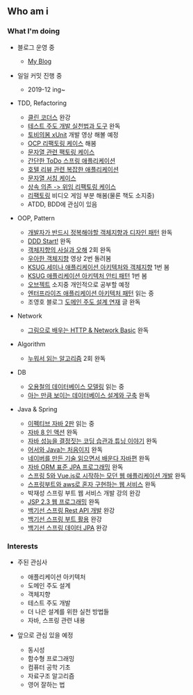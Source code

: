 ## Who am i

### What I'm doing

- 블로그 운영 중
  - [My Blog](https://medium.com/msolo021015)
  
- 일일 커밋 진행 중
  - 2019-12 ing~

- TDD, Refactoring
  - [클린 코더스](https://www.youtube.com/user/codetemplate/videos) 완강
  - [테스트 주도 개발 실천법과 도구](https://m.hanbit.co.kr/store/books/book_view.html?p_code=B3818551654) 완독
  - [토비의봄 xUnit](https://www.youtube.com/watch?v=tdKFZcZSJmg&t=1544s) 개발 영상 해볼 예정
  - [OCP 리팩토링 케이스](https://github.com/msbaek/practical-refactoring-cases) 해봄
  - [문자열 관련 팩토링 케이스](https://github.com/msbaek/refactoring-cases) 
  - [간단한 ToDo 스프링 애플리케이션](https://github.com/msbaek/todo)
  - [호텔 리뷰 관련 복잡한 애플리케이션](https://github.com/msbaek/hotel-review)
  - [문자열 서칭 케이스](https://github.com/msbaek/searcher-tdd)
  - [상속 의존 -> 위임 리팩토링 케이스](https://github.com/msbaek/breaking-inheritance-dependency)
  - [리팩토링](https://www.hanbit.co.kr/store/books/look.php?p_code=B6952616555) 비디오 게임 부분 해봄(물론 책도 소지중)
  - ATDD, BDD에 관심이 있음

- OOP, Pattern
  - [개발자가 반드시 정복해야할 객체지향과 디자인 패턴](http://www.kyobobook.co.kr/product/detailViewKor.laf?mallGb=KOR&ejkGb=KOR&barcode=9788969090010) 완독
  - [DDD Start!](http://www.yes24.com/Product/Goods/27750871) 완독
  - [객체지향의 사실과 오해](http://www.yes24.com/Product/Goods/18249021) 2회 완독
  - [우아한 객체지향](https://www.youtube.com/watch?v=dJ5C4qRqAgA&t=1s) 영상 2번 돌려봄
  - [KSUG 세미나 애플리케이션 아키텍처와 객체지향](https://www.youtube.com/watch?v=26S4VFUWlJM&t=1316s) 1번 봄
  - [KSUG 애플리케이션 아키텍처 안티 패턴](https://www.youtube.com/watch?v=lauLn5MJG-0) 1번 봄
  - [오브젝트](http://www.yes24.com/Product/Goods/74219491) 소지중 개인적으로 공부할 예정
  - [엔터프라이즈 애플리케이션 아키텍처 패턴](http://www.yes24.com/Product/Goods/22384677) 읽는 중
  - 조영호 블로그 [도메인 주도 설계 연재](http://aeternum.egloos.com/category/Domain-Driven%20Design/page/3) 글 완독
  
- Network
  - [그림으로 배우는 HTTP & Network Basic](http://www.yes24.com/Product/Goods/15894097) 완독
  
- Algorithm
  - [누워서 읽는 알고리즘](http://www.yes24.com/Product/Goods/22380570) 2회 완독
  
- DB
  - [오용철의 데이터베이스 모델링](http://www.yes24.com/Product/Goods/4123384) 읽는 중
  - [아는 만큼 보이는 데이터베이스 설계와 구축](http://www.yes24.com/Product/Goods/3000991) 완독
  
- Java & Spring
  - [이펙티브 자바 2판](https://kyobobook.co.kr/product/detailViewKor.laf?mallGb=&ejkGb=KOR&barcode=9788986044768) 읽는 중
  - [자바 8 인 액션]() 완독
  - [자바 성능을 결정짓는 코딩 습관과 튜닝 이야기]() 완독
  - [어서와 Java는 처음이지]() 완독
  - [네이버를 만든 기술 읽으면서 배운다 자바편]() 완독
  - [자바 ORM 표준 JPA 프로그래밍]() 완독
  - [스프링 5와 Vue.js로 시작하는 모던 웹 애플리케이션 개발]() 완독
  - [스프링부트와 aws로 혼자 구현하는 웹 서비스]() 완독
  - 박재성 스프링 부트 웹 서비스 개발 강의 완강
  - [JSP 2.3 웹 프로그래밍]() 완독
  - [백기선 스프링 Rest API 개발]() 완강
  - [백기선 스프링 부트 활용]() 완강
  - [백기선 스프링 데이터 JPA]() 완강
  
### Interests

- 주된 관심사
  - 애플리케이션 아키텍처
  - 도메인 주도 설계
  - 객체지향 
  - 테스트 주도 개발
  - 더 나은 설계를 위한 실천 방법들
  - 자바, 스프링 관련 내용

- 앞으로 관심 있을 예정
  - 동시성
  - 함수형 프로그래밍
  - 컴퓨터 공학 기초
  - 자료구조 알고리즘
  - 영어 잘하는 법